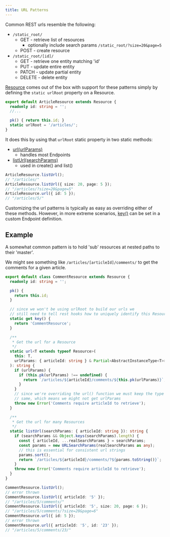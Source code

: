 ```yaml
---
title: URL Patterns
---
```


Common REST urls resemble the following:

- `/static_root/`
  - GET - retrieve list of resources
    - optionally include search params `/static_root/?size=20&page=5`
  - POST - create resource
- `/static_root/[id]/`
  - GET - retrieve one entity matching 'id'
  - PUT - update entire entity
  - PATCH - update partial entity
  - DELETE - delete entity

[Resource](../api/resource) comes out of the box with support for these patterns simply
by defining the `static urlRoot` property on a Resource.

```typescript
export default ArticleResource extends Resource {
  readonly id: string = '';
  //...

  pk() { return this.id; }
  static urlRoot = '/articles/';
}
```

It does this by using that `urlRoot` static property in two static methods:

- [url(urlParams)](../api/resource#static-urlt-extends-typeof-resourceurlparams-partialabstractinstancetypet--string)
  - handles most Endpoints
- [listUrl(searchParams)](../api/resource#static-listurlsearchparams-readonlyrecordstring-string--string)
  - used in create() and list()

```typescript
ArticleResource.listUrl();
// "/articles/"
ArticleResource.listUrl({ size: 20, page: 5 });
// "/articles/?size=20&page=5"
ArticleResource.url({ id: 5 });
// "/articles/5/"
```

Customizing the url patterns is typically as easy as overriding either of these
methods. However, in more extreme scenarios, [key()](../api/Endpoint#key-params--string)
can be set in a custom Endpoint definition.

## Example

A somewhat common pattern is to hold 'sub' resources at nested paths to their 'master'.

We might see something like `/articles/[articleId]/comments/` to get the comments for
a given article.

```typescript
export default class CommentResource extends Resource {
  readonly id: string = '';

  pk() {
    return this.id;
  }

  // since we won't be using urlRoot to build our urls we
  // still need to tell rest hooks how to uniquely identify this Resource
  static get key() {
    return 'CommentResource';
  }

  /**
   * Get the url for a Resource
   */
  static url<T extends typeof Resource>(
    this: T,
    urlParams: { articleId: string } & Partial<AbstractInstanceType<T>>,
  ): string {
    if (urlParams) {
      if (this.pk(urlParams) !== undefined) {
        return `/articles/${articleId}/comments/${this.pk(urlParams)}`;
      }
    }
    // since we're overriding the url() function we must keep the type the
    // same, which means we might not get urlParams
    throw new Error('Comments require articleId to retrieve');
  }

  /**
   * Get the url for many Resources
   */
  static listUrl(searchParams: { articleId: string }): string {
    if (searchParams && Object.keys(searchParams).length) {
      const { articleId, ...realSearchParams } = searchParams;
      const params = new URLSearchParams(realSearchParams as any);
      // this is essential for consistent url strings
      params.sort();
      return `/articles/${articleId}/comments/?${params.toString()}`;
    }
    throw new Error('Comments require articleId to retrieve');
  }
}
```

```typescript
CommentResource.listUrl();
// error thrown
CommentResource.listUrl({ articleId: '5' });
// "/articles/5/comments/"
CommentResource.listUrl({ articleId: '5', size: 20, page: 6 });
// "/articles/5/comments/?size=20&page=6"
CommentResource.url({ id: 5 });
// error thrown
CommentResource.url({ articleId: '5', id: '23' });
// "/articles/5/comments/23/"
```
